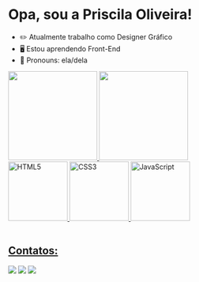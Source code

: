 # Opa, sou a Priscila Oliveira!
- ✏️ Atualmente trabalho como Designer Gráfico
- 🖥️ Estou aprendendo Front-End
- 🤗 Pronouns: ela/dela

<div>
  <a href="https://github.com/priscilaoliveiran">
  <img loading="lazy" height="180em" src="https://github-readme-stats.vercel.app/api/top-langs/?username=priscilaoliveiran&layout=compact&langs_count=7&theme=midnight-purple"/>
  <img loading="lazy" height="180em" src="https://github-readme-stats.vercel.app/api?username=priscilaoliveiran&show_icons=true&theme=midnight-purple&include_all_commits=true&count_private=true"/>
</div>  

<div>
  <img src="https://img.icons8.com/color/2x/html-5.png" width="120" alt="HTML5">
  <img src="https://img.icons8.com/color/2x/css3.png" width="120" alt="CSS3">
  <img src="https://img.icons8.com/nolan/2x/javascript.png" width="120" alt="JavaScript">
</div>

<table>  
  
</table>

## Contatos:

<div>
<a href="https://instagram.com/prinscela" target="_blank"><img loading="lazy" src="https://img.shields.io/badge/-Instagram-%23E4405F?style=for-the-badge&logo=instagram&logoColor=white" target="_blank"></a>
<a href = "mailto:priihzmanu@gmail.com"><img loading="lazy" src="https://img.shields.io/badge/Gmail-D14836?style=for-the-badge&logo=gmail&logoColor=white" target="_blank"></a>
<a href="https://www.linkedin.com/in/priscilaemanuele" target="_blank"><img loading="lazy" src="https://img.shields.io/badge/-LinkedIn-%230077B5?style=for-the-badge&logo=linkedin&logoColor=white" target="_blank"></a>   
</div>
  
